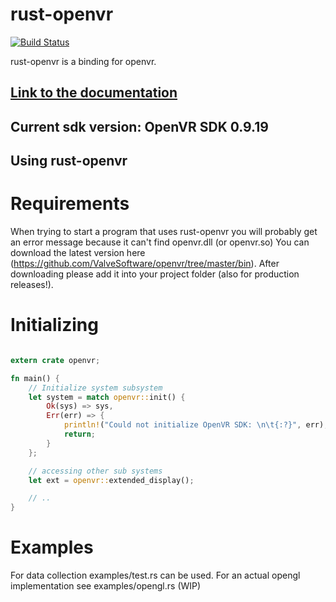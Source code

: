 rust-openvr
=====

[![Build Status](https://travis-ci.org/rust-openvr/rust-openvr.svg?branch=master)](https://travis-ci.org/rust-openvr/rust-openvr)

rust-openvr is a binding for openvr.

## [Link to the documentation](http://auruss.github.io/rust-openvr/openvr/index.html)
## Current sdk version: OpenVR SDK 0.9.19


Using rust-openvr
-----------

# Requirements

When trying to start a program that uses rust-openvr you will probably get an error message because it can't find openvr.dll (or openvr.so)
You can download the latest version here (https://github.com/ValveSoftware/openvr/tree/master/bin). After downloading please add it into your project folder (also for production releases!).

# Initializing

```rust

extern crate openvr;

fn main() {
    // Initialize system subsystem
    let system = match openvr::init() {
        Ok(sys) => sys,
        Err(err) => {
            println!("Could not initialize OpenVR SDK: \n\t{:?}", err);
            return;           
        }
    };

    // accessing other sub systems
    let ext = openvr::extended_display();

    // ..
}
```

# Examples
For data collection examples/test.rs can be used.
For an actual opengl implementation see examples/opengl.rs (WIP)
